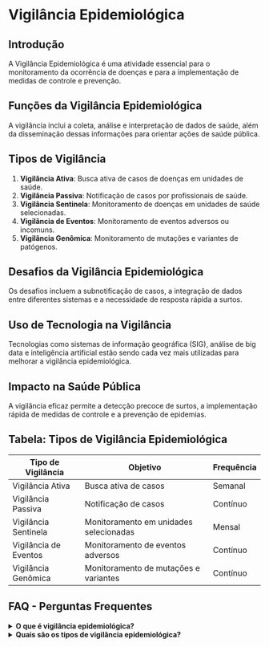 
# Vigilância Epidemiológica

## Introdução
A Vigilância Epidemiológica é uma atividade essencial para o monitoramento da ocorrência de doenças e para a implementação de medidas de controle e prevenção.

## Funções da Vigilância Epidemiológica
A vigilância inclui a coleta, análise e interpretação de dados de saúde, além da disseminação dessas informações para orientar ações de saúde pública.

## Tipos de Vigilância
1. **Vigilância Ativa**: Busca ativa de casos de doenças em unidades de saúde.
2. **Vigilância Passiva**: Notificação de casos por profissionais de saúde.
3. **Vigilância Sentinela**: Monitoramento de doenças em unidades de saúde selecionadas.
4. **Vigilância de Eventos**: Monitoramento de eventos adversos ou incomuns.
5. **Vigilância Genômica**: Monitoramento de mutações e variantes de patógenos.

## Desafios da Vigilância Epidemiológica
Os desafios incluem a subnotificação de casos, a integração de dados entre diferentes sistemas e a necessidade de resposta rápida a surtos.

## Uso de Tecnologia na Vigilância
Tecnologias como sistemas de informação geográfica (SIG), análise de big data e inteligência artificial estão sendo cada vez mais utilizadas para melhorar a vigilância epidemiológica.

## Impacto na Saúde Pública
A vigilância eficaz permite a detecção precoce de surtos, a implementação rápida de medidas de controle e a prevenção de epidemias.

## Tabela: Tipos de Vigilância Epidemiológica
| Tipo de Vigilância          | Objetivo                                     | Frequência |
|-----------------------------|----------------------------------------------|------------|
| Vigilância Ativa            | Busca ativa de casos                         | Semanal    |
| Vigilância Passiva          | Notificação de casos                         | Contínuo   |
| Vigilância Sentinela        | Monitoramento em unidades selecionadas       | Mensal     |
| Vigilância de Eventos       | Monitoramento de eventos adversos            | Contínuo   |
| Vigilância Genômica         | Monitoramento de mutações e variantes        | Contínuo   |

## FAQ - Perguntas Frequentes

<details>
<summary><strong>O que é vigilância epidemiológica?</strong></summary>
<p>
A vigilância epidemiológica é a prática de monitorar a ocorrência de doenças na população, coletando e analisando dados para orientar ações de controle e prevenção.
</p>
</details>

<details>
<summary><strong>Quais são os tipos de vigilância epidemiológica?</strong></summary>
<p>
Os tipos incluem vigilância ativa, passiva, sentinela, de eventos e genômica, cada uma com um foco específico na detecção e monitoramento de doenças.
</p>
</details>

